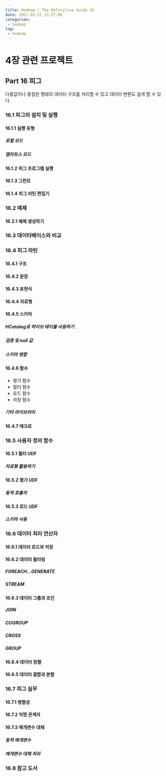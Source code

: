 ```yaml
---
title: Hadoop | The Definitive Guide 16
date: 2021-03-31 13:27:00
categories:
 - hadoop
tag:
 - hadoop
---
```


# 4장 관련 프로젝트

## Part 16 피그

다중값이나 중첩된 형태의 데이터 구조를 처리할 수 있고 데이터 변환도 쉽게 할 수 있다. 

<!-- more -->

### 16.1 피그의 설치 및 실행

#### 16.1.1 실행 유형

##### 로컬 모드

##### 맵리듀스 모드

#### 16.1.2 피그 프로그램 실행

#### 16.1.3 그런트

#### 16.1.4 피그 라틴 편집기



### 16.2 예제

#### 16.2.1 예제 생성하기



### 16.3 데이터베이스와 비교



### 16.4 피그 라틴

#### 16.4.1 구조

#### 16.4.2 문장

#### 16.4.3 표현식

#### 16.4.4 자료형

#### 16.4.5 스키마

##### HCatalog로 하이브 테이블 사용하기

##### 검증 및 null 값

##### 스키마 병합

#### 16.4.6 함수

- 평가 함수
- 필터 함수
- 로드 함수
- 저장 함수

##### 기타 라이브러리

#### 16.4.7 매크로



### 16.5 사용자 정의 함수

#### 16.5.1 필터 UDF

##### 자료형 활용하기

#### 16.5.2 평가 UDF

##### 동적 호출자

#### 16.5.3 로드 UDF

##### 스키마 사용



### 16.6 데이터 처리 연산자

#### 16.6.1 데이터 로드와 저장

#### 16.6.2 데이터 필터링

##### FOREACH...GENERATE

##### STREAM

#### 16.6.3 데이터 그룹과 조인

##### JOIN

##### COGROUP

##### CROSS

##### GROUP

#### 16.6.4 데이터 정렬

#### 16.6.5 데이터 결합과 분할



### 16.7 피그 실무

#### 16.7.1 병렬성

#### 16.7.2 익명 관계자

#### 16.7.3 매개변수 대체

##### 동적 매개변수

##### 매개변수 대체 처리



### 16.8 참고 도서



### 

